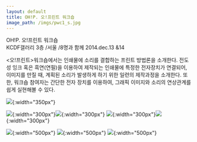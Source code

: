 ```yaml
---
layout: default
title: OH!P. 오!프린트 워크숍 
image_path: /imgs/pwc1_s.jpg
---
```



OH!P. 오!프린트 워크숍  
KCDF갤러리 3층 /서울 /8명과 함께
2014.dec.13 &14

\<오!프린트\>워크숍에서는 인쇄물에 소리를 결합하는 프린트 방법론을 소개한다.
전도성 잉크 혹은 흑연(연필)을 이용하여 제작되는 인쇄물에 특정한 전자장치가 연결되어,
이미지를 만질 때, 계획된 소리가 발생하게 하기 위한 일련의 제작과정을 소개한다.
또한, 워크숍 참여자는 간단한 전자 장치를 이용하여, 그래픽 이미지와 소리의 연상관계를 쉽게 실현해볼 수 있다.


![](/imgs/wc1.jpg){:width="350px"}


![](/imgs/wc2.jpg){:width="300px"}![](/imgs/wc3.jpg){:width="300px"}
![](/imgs/wc4.jpg){:width="300px"}![](/imgs/wc5.jpg){:width="300px"}

![](/imgs/wc6.jpg){:width="500px"}
![](/imgs/wc7.jpg){:width="500px"}
![](/imgs/wc8.jpg){:width="500px"}
